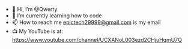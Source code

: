 - 👋 Hi, I’m @Qwerty
- 🌱 I’m currently learning how to code
- 📫 How to reach me epictech29999@gmail.com is my email
- 📺 My YouTube is at: https://www.youtube.com/channel/UCXANoL003ezd2CHjuHqmU7Q

